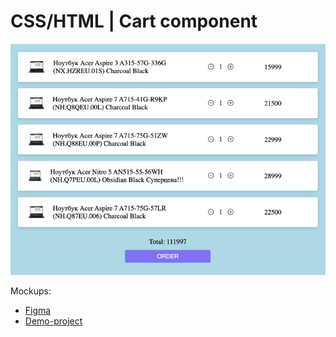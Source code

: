 # CSS/HTML | Cart component

![preview](../preview.png)

Mockups:

- [Figma](https://www.figma.com/file/3hvww972yv3iEt7OVGnBFK/Online-Shop)
- [Demo-project](http://online-store.bootcamp.place)
 
